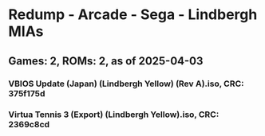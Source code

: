 # Redump - Arcade - Sega - Lindbergh MIAs
## Games: 2, ROMs: 2, as of 2025-04-03

### VBIOS Update (Japan) (Lindbergh Yellow) (Rev A).iso, CRC: 375f175d
### Virtua Tennis 3 (Export) (Lindbergh Yellow).iso, CRC: 2369c8cd
